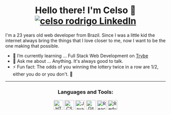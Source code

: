 <h1 align="center">Hello there! I'm Celso 👋
  <a href="https://www.linkedin.com/in/celso-rodrigo-monteiro-de-assis-419a371aa/" target="blank">
    <img src="https://img.shields.io/badge/-celso_rodrigo-blue?style=flat-square&logo=Linkedin&logoColor=white" alt="celso rodrigo LinkedIn" />
  </a>
</h1>

<p>I'm a 23 years old web developer from Brazil. Since I was a little kid the internet always bring the things that I love closer to me, now I want to be the one making that possible.</p>

<ul>
  <li>🌱 I’m currently learning ... Full Stack Web Development on <a href="https://www.betrybe.com/" alt="Site oficial da Trybe" target="blank">Trybe</a></li>
  <li>💬 Ask me about ... Anything. It's always good to talk.</li>
  <li>⚡ Fun fact: The odds of you winning the lottery twice in a row are 1/2, either you do or you don't. 🤡</li>
</ul>

***
<h3 align="center">Languages and Tools:</h3>
<p align="center">
  <img src="https://img.shields.io/badge/-HTML-05122A?style=flat&logo=HTML5" alt="HTML5" height="30px">
  <img src="https://img.shields.io/badge/-CSS-05122A?style=flat&logo=CSS3&logoColor=1572B6" alt="CSS" height="30px">
  <img src="https://img.shields.io/badge/-JavaScript-05122A?style=flat&logo=javascript" alt="Javascript" height="30px">
  <img src="https://img.shields.io/badge/-GitHub-05122A?style=flat&logo=github" alt="GitHub" height="30px">
  <img src="https://img.shields.io/badge/-React-05122A?style=flat&logo=react" alt="React" height="30px">
  <img src="https://img.shields.io/badge/-Redux-05122A?style=flat&logo=redux" alt="Redux" height="30px">
</p>

